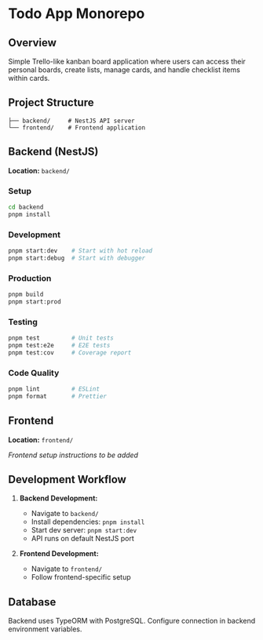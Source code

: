 # Todo App Monorepo

## Overview
Simple Trello-like kanban board application where users can access their personal boards, create lists, manage cards, and handle checklist items within cards.

## Project Structure
```
├── backend/     # NestJS API server
└── frontend/    # Frontend application
```

## Backend (NestJS)
**Location:** `backend/`

### Setup
```bash
cd backend
pnpm install
```

### Development
```bash
pnpm start:dev    # Start with hot reload
pnpm start:debug  # Start with debugger
```

### Production
```bash
pnpm build
pnpm start:prod
```

### Testing
```bash
pnpm test         # Unit tests
pnpm test:e2e     # E2E tests
pnpm test:cov     # Coverage report
```

### Code Quality
```bash
pnpm lint         # ESLint
pnpm format       # Prettier
```

## Frontend
**Location:** `frontend/`

*Frontend setup instructions to be added*

## Development Workflow

1. **Backend Development:**
   - Navigate to `backend/`
   - Install dependencies: `pnpm install`
   - Start dev server: `pnpm start:dev`
   - API runs on default NestJS port

2. **Frontend Development:**
   - Navigate to `frontend/`
   - Follow frontend-specific setup

## Database
Backend uses TypeORM with PostgreSQL. Configure connection in backend environment variables.